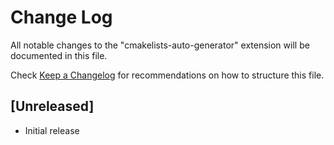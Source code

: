 # Change Log

All notable changes to the "cmakelists-auto-generator" extension will be documented in this file.

Check [Keep a Changelog](http://keepachangelog.com/) for recommendations on how to structure this file.

## [Unreleased]

- Initial release